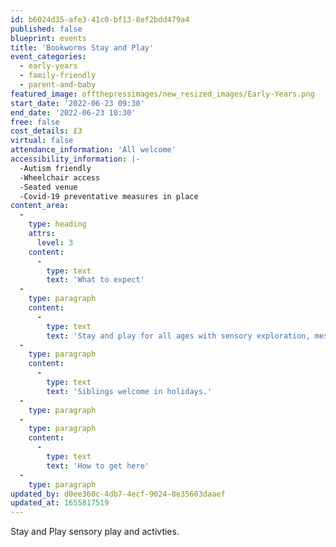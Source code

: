 ```yaml
---
id: b6024d35-afe3-41c0-bf13-8ef2bdd479a4
published: false
blueprint: events
title: 'Bookworms Stay and Play'
event_categories:
  - early-years
  - family-friendly
  - parent-and-baby
featured_image: offthepressimages/new_resized_images/Early-Years.png
start_date: '2022-06-23 09:30'
end_date: '2022-06-23 10:30'
free: false
cost_details: £3
virtual: false
attendance_information: 'All welcome'
accessibility_information: |-
  -Autism friendly
  -Wheelchair access
  -Seated venue
  -Covid-19 preventative measures in place
content_area:
  -
    type: heading
    attrs:
      level: 3
    content:
      -
        type: text
        text: 'What to expect'
  -
    type: paragraph
    content:
      -
        type: text
        text: 'Stay and play for all ages with sensory exploration, messy play and art activities based on a different book each week. Indoor venue.'
  -
    type: paragraph
    content:
      -
        type: text
        text: 'Siblings welcome in holidays.'
  -
    type: paragraph
  -
    type: paragraph
    content:
      -
        type: text
        text: 'How to get here'
  -
    type: paragraph
updated_by: d0ee360c-4db7-4ecf-9024-8e35603daaef
updated_at: 1655817519
---
```

Stay and Play sensory play and activties.